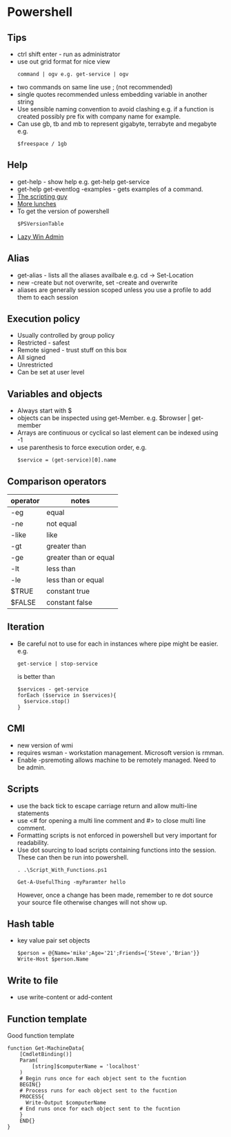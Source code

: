 # Powershell 

## Tips
* ctrl shift enter - run as administrator
* use out grid format for nice view
  ```
  command | ogv e.g. get-service | ogv
  ```
* two commands on same line use ; (not recommended)
* single quotes recommended unless embedding variable in another string
* Use sensible naming convention to avoid clashing e.g. if a function is created possibly pre fix with company name for example.
* Can use gb, tb and mb to represent gigabyte, terrabyte and megabyte e.g.
  ```
  $freespace / 1gb
  ```

## Help  
* get-help - show help e.g. get-help get-service
* get-help get-eventlog -examples - gets examples of a command.
* [The scripting guy](https://blogs.technet.microsoft.com/heyscriptingguy/)
* [More lunches](https://morelunches.com/2012/12/01/learn-powershell-toolmaking-in-a-month-of-lunches/)
* To get the version of powershell
  ```
  $PSVersionTable
  ```
* [Lazy Win Admin](http://www.lazywinadmin.com/p/lazywinadmin-04.html)

## Alias  
* get-alias - lists all the aliases availbale e.g. cd -> Set-Location
* new -create but not overwrite, set -create and overwrite 
* aliases are generally session scoped unless you use a profile to add them to each session

## Execution policy
*  Usually controlled by group policy
  *  Restricted - safest
  *  Remote signed - trust stuff on this box
  *  All signed
  *  Unrestricted
*  Can be set at user level

## Variables and objects
* Always start with $
* objects can be inspected using get-Member.  e.g. $browser | get-member
* Arrays are continuous or cyclical so last element can be indexed using -1
* use parenthesis to force execution order, e.g.
  ```
  $service = (get-service)[0].name
  ```

## Comparison operators

| operator | notes |
| ---------| ----------- |
| -eg      | equal     |
| -ne      | not equal |
| -like    | like |
| -gt      | greater than |
| -ge      | greater than or equal |
| -lt      | less than |
| -le      | less than or equal |
| $TRUE    | constant true |
| $FALSE   | constant false |

## Iteration
* Be careful not to use for each in instances where pipe might be easier.  e.g.
  ```
  get-service | stop-service
  ```
  
  is better than
  
  ```
  $services - get-service
  forEach ($service in $services){
    $service.stop()
  }
  ```

## CMI
* new version of wmi
* requires wsman - workstation management. Microsoft version is rmman.
* Enable -psremoting allows machine to be remotely managed.  Need to be admin.

## Scripts
* use the back tick to escape carriage return and allow multi-line statements
* use <# for opening a multi line comment and #> to close multi line comment.
* Formatting scripts is not enforced in powershell but very important for readability.
* Use dot sourcing to load scripts containing functions into the session.  These can then be run into powershell.
  ```
  . .\Script_With_Functions.ps1
  
  Get-A-UsefulThing -myParamter hello
  ```
  However, once a change has been made, remember to re dot source your source file otherwise changes will not show up.

## Hash table
* key value pair set objects
  ``` 
  $person = @{Name='mike';Age='21';Friends={'Steve','Brian'}}
  Write-Host $person.Name
  ```
  
## Write to file
* use write-content or add-content

## Function template
Good function template
```
function Get-MachineData{
    [CmdletBinding()]
    Param(
        [string]$computerName = 'localhost' 
    )
    # Begin runs once for each object sent to the fucntion
    BEGIN{}
    # Process runs for each object sent to the fucntion
    PROCESS{
      Write-Output $computerName
    # End runs once for each object sent to the fucntion
    }
    END{}
}
```
  


